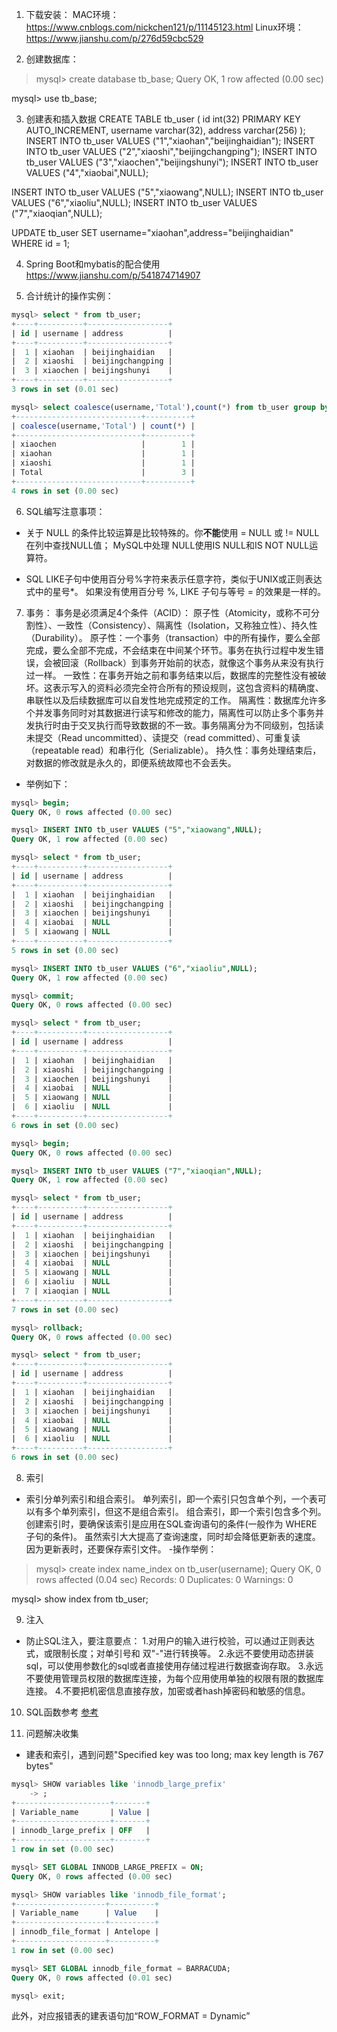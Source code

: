 1. 下载安装：
MAC环境：
https://www.cnblogs.com/nickchen121/p/11145123.html
Linux环境：
https://www.jianshu.com/p/276d59cbc529


2. 创建数据库：
> mysql> create database tb_base;
Query OK, 1 row affected (0.00 sec)

mysql> use tb_base;

3. 创建表和插入数据
CREATE TABLE tb_user (
id int(32) PRIMARY KEY AUTO_INCREMENT,
username varchar(32),
address varchar(256)
);
INSERT INTO tb_user VALUES ("1","xiaohan","beijinghaidian");
INSERT INTO tb_user VALUES ("2","xiaoshi","beijingchangping");
INSERT INTO tb_user VALUES ("3","xiaochen","beijingshunyi");
INSERT INTO tb_user VALUES ("4","xiaobai",NULL);

INSERT INTO tb_user VALUES ("5","xiaowang",NULL);
INSERT INTO tb_user VALUES ("6","xiaoliu",NULL);
INSERT INTO tb_user VALUES ("7","xiaoqian",NULL);

UPDATE tb_user SET username="xiaohan",address="beijinghaidian" WHERE id = 1;

4. Spring Boot和mybatis的配合使用
https://www.jianshu.com/p/541874714907

5. 合计统计的操作实例：
```sql
mysql> select * from tb_user;
+----+----------+------------------+
| id | username | address          |
+----+----------+------------------+
|  1 | xiaohan  | beijinghaidian   |
|  2 | xiaoshi  | beijingchangping |
|  3 | xiaochen | beijingshunyi    |
+----+----------+------------------+
3 rows in set (0.01 sec)

mysql> select coalesce(username,'Total'),count(*) from tb_user group by username with rollup;
+----------------------------+----------+
| coalesce(username,'Total') | count(*) |
+----------------------------+----------+
| xiaochen                   |        1 |
| xiaohan                    |        1 |
| xiaoshi                    |        1 |
| Total                      |        3 |
+----------------------------+----------+
4 rows in set (0.00 sec)
```

6. SQL编写注意事项：
- 关于 NULL 的条件比较运算是比较特殊的。你**不能**使用 = NULL 或 != NULL 在列中查找NULL值；
MySQL中处理 NULL使用IS NULL和IS NOT NULL运算符。

- SQL LIKE子句中使用百分号%字符来表示任意字符，类似于UNIX或正则表达式中的星号*。
如果没有使用百分号 %, LIKE 子句与等号 = 的效果是一样的。

7. 事务：
事务是必须满足4个条件（ACID）：
原子性（Atomicity，或称不可分割性）、一致性（Consistency）、隔离性（Isolation，又称独立性）、持久性（Durability）。
原子性：一个事务（transaction）中的所有操作，要么全部完成，要么全部不完成，不会结束在中间某个环节。事务在执行过程中发生错误，会被回滚（Rollback）到事务开始前的状态，就像这个事务从来没有执行过一样。
一致性：在事务开始之前和事务结束以后，数据库的完整性没有被破坏。这表示写入的资料必须完全符合所有的预设规则，这包含资料的精确度、串联性以及后续数据库可以自发性地完成预定的工作。
隔离性：数据库允许多个并发事务同时对其数据进行读写和修改的能力，隔离性可以防止多个事务并发执行时由于交叉执行而导致数据的不一致。事务隔离分为不同级别，包括读未提交（Read uncommitted）、读提交（read committed）、可重复读（repeatable read）和串行化（Serializable）。
持久性：事务处理结束后，对数据的修改就是永久的，即便系统故障也不会丢失。
- 举例如下：
```sql
mysql> begin;
Query OK, 0 rows affected (0.00 sec)

mysql> INSERT INTO tb_user VALUES ("5","xiaowang",NULL);
Query OK, 1 row affected (0.00 sec)

mysql> select * from tb_user;
+----+----------+------------------+
| id | username | address          |
+----+----------+------------------+
|  1 | xiaohan  | beijinghaidian   |
|  2 | xiaoshi  | beijingchangping |
|  3 | xiaochen | beijingshunyi    |
|  4 | xiaobai  | NULL             |
|  5 | xiaowang | NULL             |
+----+----------+------------------+
5 rows in set (0.00 sec)

mysql> INSERT INTO tb_user VALUES ("6","xiaoliu",NULL);
Query OK, 1 row affected (0.00 sec)

mysql> commit;
Query OK, 0 rows affected (0.00 sec)

mysql> select * from tb_user;
+----+----------+------------------+
| id | username | address          |
+----+----------+------------------+
|  1 | xiaohan  | beijinghaidian   |
|  2 | xiaoshi  | beijingchangping |
|  3 | xiaochen | beijingshunyi    |
|  4 | xiaobai  | NULL             |
|  5 | xiaowang | NULL             |
|  6 | xiaoliu  | NULL             |
+----+----------+------------------+
6 rows in set (0.00 sec)

mysql> begin;
Query OK, 0 rows affected (0.00 sec)

mysql> INSERT INTO tb_user VALUES ("7","xiaoqian",NULL);
Query OK, 1 row affected (0.00 sec)

mysql> select * from tb_user;
+----+----------+------------------+
| id | username | address          |
+----+----------+------------------+
|  1 | xiaohan  | beijinghaidian   |
|  2 | xiaoshi  | beijingchangping |
|  3 | xiaochen | beijingshunyi    |
|  4 | xiaobai  | NULL             |
|  5 | xiaowang | NULL             |
|  6 | xiaoliu  | NULL             |
|  7 | xiaoqian | NULL             |
+----+----------+------------------+
7 rows in set (0.00 sec)

mysql> rollback;
Query OK, 0 rows affected (0.00 sec)

mysql> select * from tb_user;
+----+----------+------------------+
| id | username | address          |
+----+----------+------------------+
|  1 | xiaohan  | beijinghaidian   |
|  2 | xiaoshi  | beijingchangping |
|  3 | xiaochen | beijingshunyi    |
|  4 | xiaobai  | NULL             |
|  5 | xiaowang | NULL             |
|  6 | xiaoliu  | NULL             |
+----+----------+------------------+
6 rows in set (0.00 sec)
```

8. 索引
- 索引分单列索引和组合索引。
单列索引，即一个索引只包含单个列，一个表可以有多个单列索引，但这不是组合索引。
组合索引，即一个索引包含多个列。
创建索引时，要确保该索引是应用在SQL查询语句的条件(一般作为 WHERE 子句的条件)。
虽然索引大大提高了查询速度，同时却会降低更新表的速度。因为更新表时，还要保存索引文件。
-操作举例：
> mysql> create index name_index on tb_user(username);
Query OK, 0 rows affected (0.04 sec)
Records: 0  Duplicates: 0  Warnings: 0

mysql> show index from tb_user;

9. 注入
- 防止SQL注入，要注意要点：
1.对用户的输入进行校验，可以通过正则表达式，或限制长度；对单引号和 双"-"进行转换等。
2.永远不要使用动态拼装sql，可以使用参数化的sql或者直接使用存储过程进行数据查询存取。
3.永远不要使用管理员权限的数据库连接，为每个应用使用单独的权限有限的数据库连接。
4.不要把机密信息直接存放，加密或者hash掉密码和敏感的信息。

10. SQL函数参考
[参考](https://www.runoob.com/mysql/mysql-functions.html)

11. 问题解决收集
- 建表和索引，遇到问题"Specified key was too long; max key length is 767 bytes"

```sql
mysql> SHOW variables like 'innodb_large_prefix'
    -> ;
+---------------------+-------+
| Variable_name       | Value |
+---------------------+-------+
| innodb_large_prefix | OFF   |
+---------------------+-------+
1 row in set (0.00 sec)

mysql> SET GLOBAL INNODB_LARGE_PREFIX = ON;
Query OK, 0 rows affected (0.00 sec)

mysql> SHOW variables like 'innodb_file_format';
+--------------------+----------+
| Variable_name      | Value    |
+--------------------+----------+
| innodb_file_format | Antelope |
+--------------------+----------+
1 row in set (0.00 sec)

mysql> SET GLOBAL innodb_file_format = BARRACUDA;
Query OK, 0 rows affected (0.01 sec)

mysql> exit;

```
此外，对应报错表的建表语句加“ROW_FORMAT = Dynamic”

